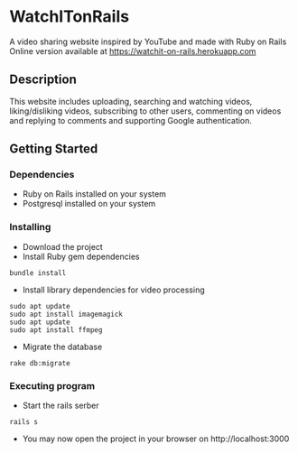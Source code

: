 # WatchITonRails

A video sharing website inspired by YouTube and made with Ruby on Rails
Online version available at https://watchit-on-rails.herokuapp.com

## Description

This website includes uploading, searching and watching videos, liking/disliking videos, subscribing to other users, commenting on videos and replying to comments and supporting Google authentication.

## Getting Started

### Dependencies

* Ruby on Rails installed on your system
* Postgresql installed on your system

### Installing

* Download the project
* Install Ruby gem dependencies
```
bundle install
```
* Install library dependencies for video processing
```
sudo apt update
sudo apt install imagemagick
sudo apt update
sudo apt install ffmpeg
```
* Migrate the database
```
rake db:migrate
```

### Executing program

* Start the rails serber
```
rails s
```
* You may now open the project in your browser on http://localhost:3000

